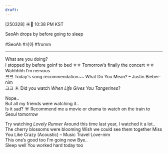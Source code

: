 ```yaml
---
draft:
---
```

[250328] ☀️💭 10:38 PM KST

SeoAh drops by before going to sleep

#SeoAh #서아 #fromm
___
What are you doing?  
I stopped by before goinf to bed ㅎㅎ
Tomorrow’s finally the concert ㅎㅎ  
Wahhhhh
I’m nervous  
크크
Today's song recommendation~~
What Do You Mean? – Justin Bieber-nim  
크크
☀️ Did you watch _When Life Gives You Tangerines_? 

Nope..  
But all my friends were watching it..  
Is it sad?
☀️ Recommend me a movie or drama to watch on the train to Seoul tomorrow

Try watching _Lovely Runner_
Around this time last year, I watched it a lot..  
The cherry blossoms were blooming
Wish we could see them together
Miss You Like Crazy (Acoustic) – Music Travel Love-nim  
This one’s good too
I'm going now
Bye..  
Sleep well 
You worked hard today too 